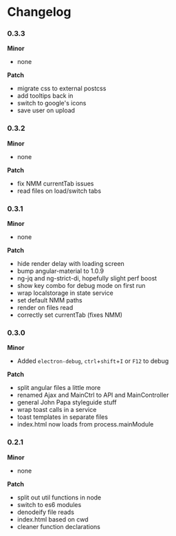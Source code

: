 # Changelog

### 0.3.3

**Minor**

- none

**Patch**

- migrate css to external postcss
- add tooltips back in
- switch to google's icons
- save user on upload

### 0.3.2

**Minor**

- none

**Patch**

- fix NMM currentTab issues
- read files on load/switch tabs

### 0.3.1

**Minor**

- none

**Patch**

- hide render delay with loading screen
- bump angular-material to 1.0.9
- ng-jq and ng-strict-di, hopefully slight perf boost
- show key combo for debug mode on first run
- wrap localstorage in state service
- set default NMM paths
- render on files read
- correctly set currentTab (fixes NMM)

### 0.3.0

**Minor**

- Added `electron-debug`, `ctrl`+`shift`+`I` or `F12` to debug

**Patch**

- split angular files a little more
- renamed Ajax and MainCtrl to API and MainController
- general John Papa styleguide stuff
- wrap toast calls in a service
- toast templates in separate files
- index.html now loads from process.mainModule

### 0.2.1

**Minor**

- none

**Patch**

- split out util functions in node
- switch to es6 modules
- denodeify file reads
- index.html based on cwd
- cleaner function declarations

